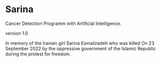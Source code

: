 # Sarina
Cancer Detection Programm with Artificial Intelligence.

version 1.0

In memory of the Iranian girl Sarina Esmailzadeh who was killed On 23 September 2022 by the oppressive government of the Islamic Republic during the protest for freedom.
